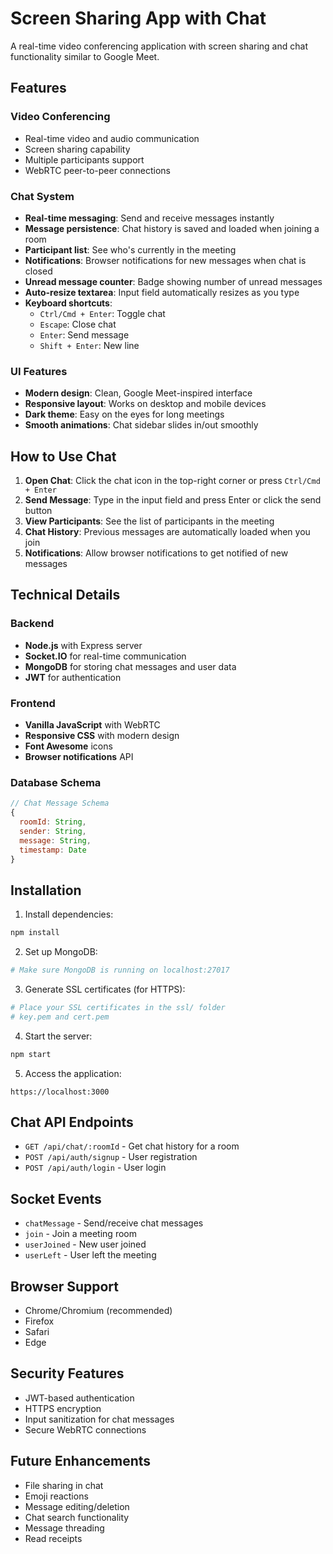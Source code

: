 # Screen Sharing App with Chat

A real-time video conferencing application with screen sharing and chat functionality similar to Google Meet.

## Features

### Video Conferencing
- Real-time video and audio communication
- Screen sharing capability
- Multiple participants support
- WebRTC peer-to-peer connections

### Chat System
- **Real-time messaging**: Send and receive messages instantly
- **Message persistence**: Chat history is saved and loaded when joining a room
- **Participant list**: See who's currently in the meeting
- **Notifications**: Browser notifications for new messages when chat is closed
- **Unread message counter**: Badge showing number of unread messages
- **Auto-resize textarea**: Input field automatically resizes as you type
- **Keyboard shortcuts**: 
  - `Ctrl/Cmd + Enter`: Toggle chat
  - `Escape`: Close chat
  - `Enter`: Send message
  - `Shift + Enter`: New line

### UI Features
- **Modern design**: Clean, Google Meet-inspired interface
- **Responsive layout**: Works on desktop and mobile devices
- **Dark theme**: Easy on the eyes for long meetings
- **Smooth animations**: Chat sidebar slides in/out smoothly

## How to Use Chat

1. **Open Chat**: Click the chat icon in the top-right corner or press `Ctrl/Cmd + Enter`
2. **Send Message**: Type in the input field and press Enter or click the send button
3. **View Participants**: See the list of participants in the meeting
4. **Chat History**: Previous messages are automatically loaded when you join
5. **Notifications**: Allow browser notifications to get notified of new messages

## Technical Details

### Backend
- **Node.js** with Express server
- **Socket.IO** for real-time communication
- **MongoDB** for storing chat messages and user data
- **JWT** for authentication

### Frontend
- **Vanilla JavaScript** with WebRTC
- **Responsive CSS** with modern design
- **Font Awesome** icons
- **Browser notifications** API

### Database Schema
```javascript
// Chat Message Schema
{
  roomId: String,
  sender: String,
  message: String,
  timestamp: Date
}
```

## Installation

1. Install dependencies:
```bash
npm install
```

2. Set up MongoDB:
```bash
# Make sure MongoDB is running on localhost:27017
```

3. Generate SSL certificates (for HTTPS):
```bash
# Place your SSL certificates in the ssl/ folder
# key.pem and cert.pem
```

4. Start the server:
```bash
npm start
```

5. Access the application:
```
https://localhost:3000
```

## Chat API Endpoints

- `GET /api/chat/:roomId` - Get chat history for a room
- `POST /api/auth/signup` - User registration
- `POST /api/auth/login` - User login

## Socket Events

- `chatMessage` - Send/receive chat messages
- `join` - Join a meeting room
- `userJoined` - New user joined
- `userLeft` - User left the meeting

## Browser Support

- Chrome/Chromium (recommended)
- Firefox
- Safari
- Edge

## Security Features

- JWT-based authentication
- HTTPS encryption
- Input sanitization for chat messages
- Secure WebRTC connections

## Future Enhancements

- File sharing in chat
- Emoji reactions
- Message editing/deletion
- Chat search functionality
- Message threading
- Read receipts 